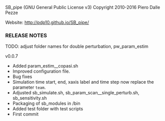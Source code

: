 SB_pipe (GNU General Public License v3)
Copyright 2010-2016 Piero Dalle Pezze

Website: http://pdp10.github.io/SB_pipe/


### RELEASE NOTES


TODO: adjust folder names for double perturbation, pw_param_estim


v0.0.7

- Added param_estim__copasi.sh
- Improved configuration file.
- Bug fixes
- Simulation time start, end, xaxis label and time step now replace the parameter `team`.
- Adjusted sb_simulate.sh, sb_param_scan__single_perturb.sh, sb_sensitivity.sh
- Packaging of sb_modules in /bin
- Added test folder with test scripts
- First commit